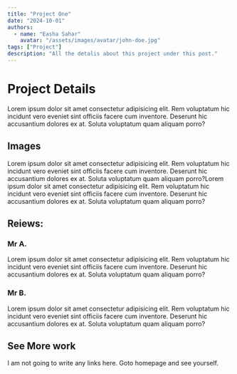 ```yaml
---
title: "Project One"
date: "2024-10-01"
authors:
  - name: "Easha Sahar"
    avatar: "/assets/images/avatar/john-doe.jpg"
tags: ["Project"]
description: "All the detalis about this project under this post."
---
```


# Project Details

Lorem ipsum dolor sit amet consectetur adipisicing elit. Rem voluptatum hic incidunt vero eveniet sint officiis facere cum inventore. Deserunt hic accusantium dolores ex at. Soluta voluptatum quam aliquam porro?

<!--- image -->

## Images

Lorem ipsum dolor sit amet consectetur adipisicing elit. Rem voluptatum hic incidunt vero eveniet sint officiis facere cum inventore. Deserunt hic accusantium dolores ex at. Soluta voluptatum quam aliquam porro?Lorem ipsum dolor sit amet consectetur adipisicing elit. Rem voluptatum hic incidunt vero eveniet sint officiis facere cum inventore. Deserunt hic accusantium dolores ex at. Soluta voluptatum quam aliquam porro?

<!--- image -->

## Reiews:

### Mr A.
Lorem ipsum dolor sit amet consectetur adipisicing elit. Rem voluptatum hic incidunt vero eveniet sint officiis facere cum inventore. Deserunt hic accusantium dolores ex at. Soluta voluptatum quam aliquam porro?

<!--- image -->

### Mr B.
Lorem ipsum dolor sit amet consectetur adipisicing elit. Rem voluptatum hic incidunt vero eveniet sint officiis facere cum inventore. Deserunt hic accusantium dolores ex at. Soluta voluptatum quam aliquam porro?


## See More work

I am not going to write any links here. Goto homepage and see yourself.
